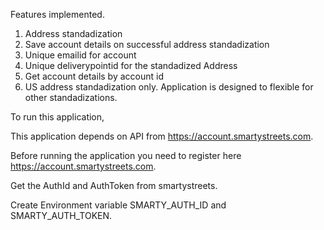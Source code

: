 Features implemented.

1. Address standadization
2. Save account details on successful address standadization
3. Unique emailid for account
4. Unique deliverypointid for the standadized Address
5. Get account details by account id
6. US address standadization only. Application is designed to flexible for other standadizations.


To run this application,

This application depends on API from https://account.smartystreets.com.

Before running the application you need to register here https://account.smartystreets.com.

Get the AuthId and AuthToken from smartystreets.

Create Environment variable SMARTY_AUTH_ID and SMARTY_AUTH_TOKEN.



